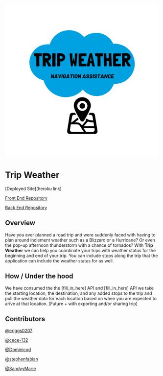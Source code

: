 <p align="center">
  <img src="https://github.com/TripWeather/.github/blob/main/profile/assets/TripWeatherLogo.png?raw=true" />
</p>

# Trip Weather

[Deployed Site](heroku link)

[Front End Repository](https://github.com/TripWeather/trip_weather_fe)

[Back End Repository](https://github.com/TripWeather/trip_weather_be)

## Overview

Have you ever planned a road trip and were suddenly faced with having to plan around inclement weather such as a Blizzard or a Hurricane? Or even the pop-up afternoon thunderstorm with a chance of tornados? With <b>Trip Weather</b> we can help you coordinate your trips with weather status for the beginning and end of your trip. You can include stops along the trip that the application can include the weather status for as well. 

## How / Under the hood

We have consumed the the [fill_in_here] API and [fill_in_here] API we take the starting location, the destination, and any added stops to the trip and pull the weather data for each location based on when you are expected to arive at that location. [Future + with exporting and/or sharing trip]


## Contributors
[@eriggs0207](https://github.com/eriggs0207)

[@cece-132](https://github.com/cece-132)

[@Dominicod](https://github.com/Dominicod)

[@stephenfabian](https://github.com/stephenfabian)

[@SandyyMarie](https://github.com/SandyyMarie)

